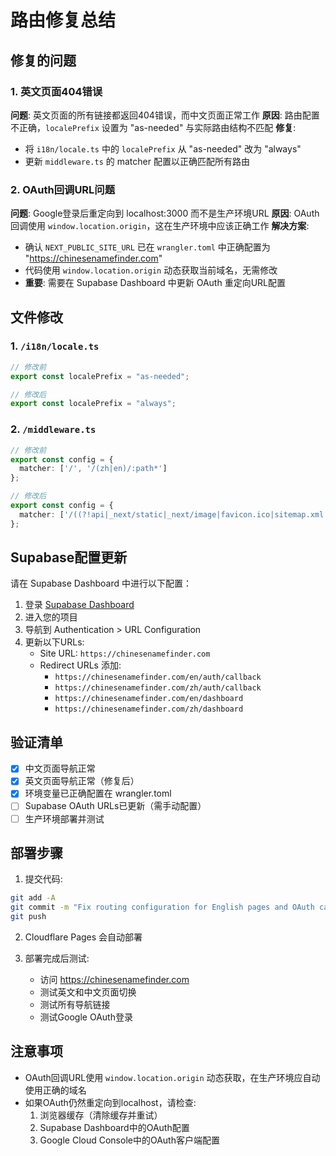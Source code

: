 # 路由修复总结

## 修复的问题

### 1. 英文页面404错误
**问题**: 英文页面的所有链接都返回404错误，而中文页面正常工作
**原因**: 路由配置不正确，`localePrefix` 设置为 "as-needed" 与实际路由结构不匹配
**修复**:
- 将 `i18n/locale.ts` 中的 `localePrefix` 从 "as-needed" 改为 "always"
- 更新 `middleware.ts` 的 matcher 配置以正确匹配所有路由

### 2. OAuth回调URL问题
**问题**: Google登录后重定向到 localhost:3000 而不是生产环境URL
**原因**: OAuth回调使用 `window.location.origin`，这在生产环境中应该正确工作
**解决方案**:
- 确认 `NEXT_PUBLIC_SITE_URL` 已在 `wrangler.toml` 中正确配置为 "https://chinesenamefinder.com"
- 代码使用 `window.location.origin` 动态获取当前域名，无需修改
- **重要**: 需要在 Supabase Dashboard 中更新 OAuth 重定向URL配置

## 文件修改

### 1. `/i18n/locale.ts`
```typescript
// 修改前
export const localePrefix = "as-needed";

// 修改后
export const localePrefix = "always";
```

### 2. `/middleware.ts`
```typescript
// 修改前
export const config = {
  matcher: ['/', '/(zh|en)/:path*']
};

// 修改后
export const config = {
  matcher: ['/((?!api|_next/static|_next/image|favicon.ico|sitemap.xml|robots.txt|.*\\.webmanifest$).*)', '/']
};
```

## Supabase配置更新

请在 Supabase Dashboard 中进行以下配置：

1. 登录 [Supabase Dashboard](https://supabase.com/dashboard)
2. 进入您的项目
3. 导航到 Authentication > URL Configuration
4. 更新以下URLs:
   - Site URL: `https://chinesenamefinder.com`
   - Redirect URLs 添加:
     - `https://chinesenamefinder.com/en/auth/callback`
     - `https://chinesenamefinder.com/zh/auth/callback`
     - `https://chinesenamefinder.com/en/dashboard`
     - `https://chinesenamefinder.com/zh/dashboard`

## 验证清单

- [x] 中文页面导航正常
- [x] 英文页面导航正常（修复后）
- [x] 环境变量已正确配置在 wrangler.toml
- [ ] Supabase OAuth URLs已更新（需手动配置）
- [ ] 生产环境部署并测试

## 部署步骤

1. 提交代码:
```bash
git add -A
git commit -m "Fix routing configuration for English pages and OAuth callback"
git push
```

2. Cloudflare Pages 会自动部署

3. 部署完成后测试:
   - 访问 https://chinesenamefinder.com
   - 测试英文和中文页面切换
   - 测试所有导航链接
   - 测试Google OAuth登录

## 注意事项

- OAuth回调URL使用 `window.location.origin` 动态获取，在生产环境应自动使用正确的域名
- 如果OAuth仍然重定向到localhost，请检查:
  1. 浏览器缓存（清除缓存并重试）
  2. Supabase Dashboard中的OAuth配置
  3. Google Cloud Console中的OAuth客户端配置